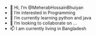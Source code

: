 - 👋 Hi, I’m @MeherabHossainBhuiyan
- 👀 I’m interested in Programming
- 🌱 I’m currently learning python and java
- 💞️ I’m looking to collaborate on ...
- 📫 I am currently living in Bangladesh

<!---
MeherabHossainBhuiyan/MeherabHossainBhuiyan is a ✨ special ✨ repository because its `README.md` (this file) appears on your GitHub profile.
You can click the Preview link to take a look at your changes.
--->
